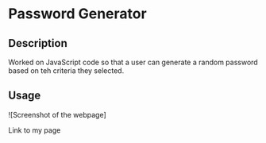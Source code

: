 # Password Generator


## Description


Worked on JavaScript code so that a user can generate a random password based on teh criteria they selected. 

## Usage


![Screenshot of the webpage]

Link to my page

